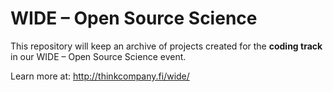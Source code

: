 # WIDE – Open Source Science

This repository will keep an archive of projects created for the **coding track** in our WIDE – Open Source Science event.

Learn more at: http://thinkcompany.fi/wide/
